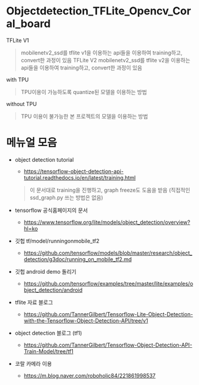 # Objectdetection_TFLite_Opencv_Coral_board

TFLite V1
> mobilenetv2_ssd를 tflite v1을 이용하는 api들을 이용하여 training하고, convert한 과정이 있음
TFLite V2
> mobilenetv2_ssd를 tflite v2을 이용하는 api들을 이용하여 training하고, convert한 과정이 있음

with TPU
> TPU이용이 가능하도록 quantize된 모델을 이용하는 방법

without TPU
> TPU 이용이 불가능한 본 프로젝트의 모델을 이용하는 방법

# 메뉴얼 모음
+ object detection tutorial
  - https://tensorflow-object-detection-api-tutorial.readthedocs.io/en/latest/training.html
  > 이 문서대로 training을 진행하고, graph freeze도 도움을 받음 (직접적인 ssd_graph.py 쓰는 방법은 없음)
 
+ tensorflow 공식홈페이지의 문서
  - https://www.tensorflow.org/lite/models/object_detection/overview?hl=ko
  
+ 깃헙 tf/model/runningonmobile_tf2
  - https://github.com/tensorflow/models/blob/master/research/object_detection/g3doc/running_on_mobile_tf2.md
  
+ 깃헙 android demo 돌리기
  - https://github.com/tensorflow/examples/tree/master/lite/examples/object_detection/android

+ tflite 자료 블로그
  - https://github.com/TannerGilbert/Tensorflow-Lite-Object-Detection-with-the-Tensorflow-Object-Detection-API/tree/v1

+ object detection 블로그 (tf1)
  - https://github.com/TannerGilbert/Tensorflow-Object-Detection-API-Train-Model/tree/tf1

+ 코랄 카메라 이용
  - https://m.blog.naver.com/roboholic84/221861998537
